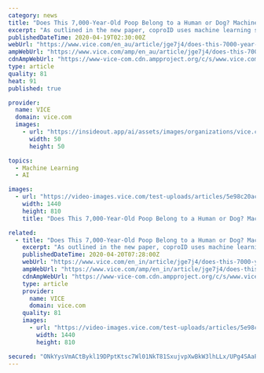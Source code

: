 ```yaml
---
category: news
title: "Does This 7,000-Year-Old Poop Belong to a Human or Dog? Machine Learning Has the Answer"
excerpt: "As outlined in the new paper, coproID uses machine learning software to compare ancient host DNA with DNA in modern feces, enabling it to distinguish between the two hosts in most cases. “CoproID is the first line of identification in coprolite analysis to confirm that what we’re looking for is actually human, or a dog if we’re interested ..."
publishedDateTime: 2020-04-19T02:30:00Z
webUrl: "https://www.vice.com/en_au/article/jge7j4/does-this-7000-year-old-poop-belong-to-a-human-or-dog-machine-learning-has-the-answer"
ampWebUrl: "https://www.vice.com/amp/en_au/article/jge7j4/does-this-7000-year-old-poop-belong-to-a-human-or-dog-machine-learning-has-the-answer"
cdnAmpWebUrl: "https://www-vice-com.cdn.ampproject.org/c/s/www.vice.com/amp/en_au/article/jge7j4/does-this-7000-year-old-poop-belong-to-a-human-or-dog-machine-learning-has-the-answer"
type: article
quality: 81
heat: 91
published: true

provider:
  name: VICE
  domain: vice.com
  images:
    - url: "https://insideout.app/ai/assets/images/organizations/vice.com-50x50.jpg"
      width: 50
      height: 50

topics:
  - Machine Learning
  - AI

images:
  - url: "https://video-images.vice.com/test-uploads/articles/5e98c20ac7e9d80099d6d452/lede/1587070293609-229163_web.jpeg?crop=1xw:0.8446298227320125xh;center,center"
    width: 1440
    height: 810
    title: "Does This 7,000-Year-Old Poop Belong to a Human or Dog? Machine Learning Has the Answer"

related:
  - title: "Does This 7,000-Year-Old Poop Belong to a Human or Dog? Machine Learning Has the Answer"
    excerpt: "As outlined in the new paper, coproID uses machine learning software to compare ancient host DNA with DNA in modern feces, enabling it to distinguish between the two hosts in most cases. “CoproID is the first line of identification in coprolite analysis to confirm that what we’re looking for is actually human, or a dog if we’re interested ..."
    publishedDateTime: 2020-04-20T07:28:00Z
    webUrl: "https://www.vice.com/en_in/article/jge7j4/does-this-7000-year-old-poop-belong-to-a-human-or-dog-machine-learning-has-the-answer"
    ampWebUrl: "https://www.vice.com/amp/en_in/article/jge7j4/does-this-7000-year-old-poop-belong-to-a-human-or-dog-machine-learning-has-the-answer"
    cdnAmpWebUrl: "https://www-vice-com.cdn.ampproject.org/c/s/www.vice.com/amp/en_in/article/jge7j4/does-this-7000-year-old-poop-belong-to-a-human-or-dog-machine-learning-has-the-answer"
    type: article
    provider:
      name: VICE
      domain: vice.com
    quality: 81
    images:
      - url: "https://video-images.vice.com/test-uploads/articles/5e98c20ac7e9d80099d6d452/lede/1587070293609-229163_web.jpeg?crop=1xw:0.8446298227320125xh;center,center"
        width: 1440
        height: 810

secured: "ONkYysVmACtBykl19DPptKtsc7Wl01NkT81SxujvpXwBkW3lhLLx/UPg4SAaPnwx67CfLm9AIqoRC+Fj1JJlaQsHkEMDOFu7hYVS7SMk5qLPNHVcht8cn3y2VzeB/j+48HW52TNCN7CAmPGej4WSnlB1beJPeE550oV4uAyFehDrRBZu+RfRGecRb4DwqsiU4BjePzK+fRr+oUka0/dCsHLNKz/PtqvdQ7Xj6adiAfhtjVC5Ei9Uhih90anUPkS7PIVb6FCssf4xFc/44bm7SBuRHBwPK6ecojrsvdDAQbNXmPctXSL0Q0RtSx6YvOvr3O3uucwe5OoOBVR24qKIjEZiDedSI/ubPpdW+XKvVGL+7SMIQ0xDIfKP67Jgi20riJVtX6TH+uZ+QsyCClEnaclh2b/6S3MuyKWizvKJHeIeW42ttEAUsqDsZVjte6ITNnagKGIo4ewB5RLZW84nV2BQE8gRFVSrUfL/k1Of24I=;q7LIKeOpOfhpdPoCJo2Tdg=="
---
```


